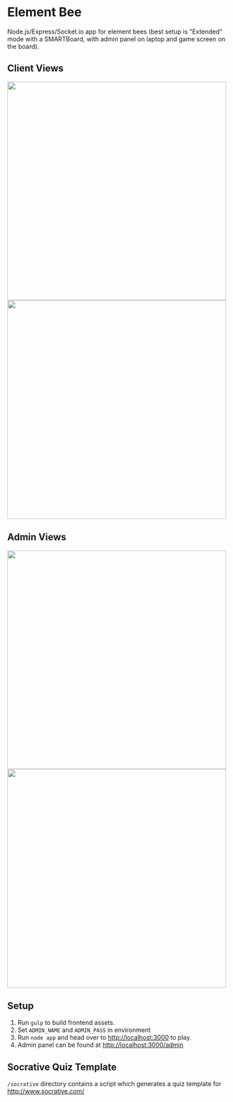 # Element Bee
Node.js/Express/Socket.io app for element bees (best setup is "Extended" mode with a SMARTBoard, with admin panel on laptop and game screen on the board).

## Client Views
<img src="https://i.imgur.com/0WjGxYb.png?1" width="500">
<img src="https://i.imgur.com/a1zd0hQ.png?1" width="500">

## Admin Views
<img src="https://i.imgur.com/n8i9EuM.png?1" width="500">
<img src="https://i.imgur.com/PYj86I6.png?1" width="500">

## Setup
1. Run `gulp` to build frontend assets.
2. Set `ADMIN_NAME` and `ADMIN_PASS` in environment
3. Run `node app` and head over to [http://localhost:3000](http://localhost:3000) to play.
4. Admin panel can be found at [http://localhost:3000/admin](http://localhost:3000/admin)

## Socrative Quiz Template
`/socrative` directory contains a script which generates a quiz template for http://www.socrative.com/
